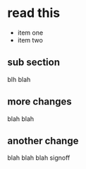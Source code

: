 # read this

* item one
* item two

## sub section  
blh blah

## more changes  
blah blah

## another change  
blah blah blah signoff
